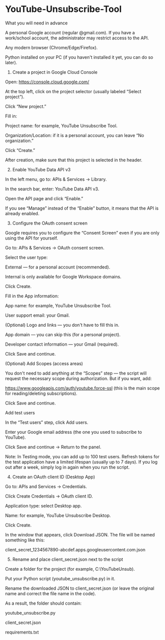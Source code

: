 # YouTube-Unsubscribe-Tool

What you will need in advance

A personal Google account (regular @gmail.com). If you have a work/school account, the administrator may restrict access to the API.

Any modern browser (Chrome/Edge/Firefox).

Python installed on your PC (if you haven't installed it yet, you can do so later).

1) Create a project in Google Cloud Console

Open: https://console.cloud.google.com/

At the top left, click on the project selector (usually labeled “Select project”).

Click “New project.”

Fill in:

Project name: for example, YouTube Unsubscribe Tool.

Organization/Location: if it is a personal account, you can leave “No organization.”

Click “Create.”

After creation, make sure that this project is selected in the header.

2) Enable YouTube Data API v3

In the left menu, go to: APIs & Services → Library.

In the search bar, enter: YouTube Data API v3.

Open the API page and click “Enable.”

If you see “Manage” instead of the “Enable” button, it means that the API is already enabled.

3) Configure the OAuth consent screen

Google requires you to configure the “Consent Screen” even if you are only using the API for yourself.

Go to: APIs & Services → OAuth consent screen.

Select the user type:

External — for a personal account (recommended).

Internal is only available for Google Workspace domains.

Click Create.

Fill in the App information:

App name: for example, YouTube Unsubscribe Tool.

User support email: your Gmail.

(Optional) Logo and links — you don't have to fill this in.

App domain — you can skip this (for a personal project).

Developer contact information — your Gmail (required).

Click Save and continue.

(Optional) Add Scopes (access areas)

You don't need to add anything at the “Scopes” step — the script will request the necessary scope during authorization.
But if you want, add:

https://www.googleapis.com/auth/youtube.force-ssl (this is the main scope for reading/deleting subscriptions).

Click Save and continue.

Add test users

In the “Test users” step, click Add users.

Enter your Google email address (the one you used to subscribe to YouTube).

Click Save and continue → Return to the panel.

Note: In Testing mode, you can add up to 100 test users.
Refresh tokens for the test application have a limited lifespan (usually up to 7 days). If you log out after a week, simply log in again when you run the script.

4) Create an OAuth client ID (Desktop App)

Go to: APIs and Services → Credentials.

Click Create Credentials → OAuth client ID.

Application type: select Desktop app.

Name: for example, YouTube Unsubscribe Desktop.

Click Create.

In the window that appears, click Download JSON. The file will be named something like this:

client_secret_1234567890-abcdef.apps.googleusercontent.com.json

5) Rename and place client_secret.json next to the script

Create a folder for the project (for example, C:\YouTubeUnsub\).

Put your Python script (youtube_unsubscribe.py) in it.

Rename the downloaded JSON to client_secret.json (or leave the original name and correct the file name in the code).

As a result, the folder should contain:

youtube_unsubscribe.py

client_secret.json

requirements.txt
